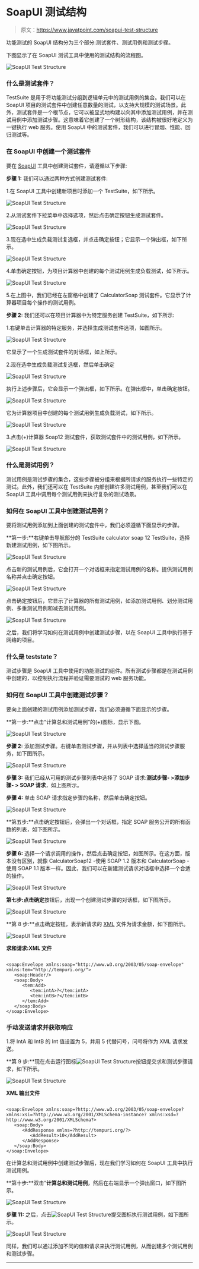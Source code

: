 # SoapUI 测试结构

> 原文：<https://www.javatpoint.com/soapui-test-structure>

功能测试的 SoapUI 结构分为三个部分:测试套件、测试用例和测试步骤。

下图显示了在 SoapUI 测试工具中使用的测试结构的流程图。

![SoapUI Test Structure](img/1ebc567f78d497f3f6f78462b127f1fe.png)

### 什么是测试套件？

TestSuite 是用于将功能测试分组到逻辑单元中的测试用例的集合。我们可以在 SoapUI 项目的测试套件中创建任意数量的测试，以支持大规模的测试场景。此外，测试套件是一个根节点，它可以被显式地构建以向其中添加测试用例，并在测试用例中添加测试步骤。这意味着它创建了一个树形结构，该结构被很好地定义为一键执行 web 服务。使用 SoapUI 中的测试套件，我们可以进行冒烟、性能、回归测试等。

### 在 SoapUI 中创建一个测试套件

要在 [SoapUI](https://www.javatpoint.com/soapui) 工具中创建测试套件，请遵循以下步骤:

**步骤 1:** 我们可以通过两种方式创建测试套件:

1.在 SoapUI 工具中创建新项目时添加一个 TestSuite，如下所示。

![SoapUI Test Structure](img/81da451bd8287b0cfe66fe69daeb7a1d.png)

2.从测试套件下拉菜单中选择<create>选项，然后点击确定按钮生成测试套件。</create>

![SoapUI Test Structure](img/e4d75bbfe288780b8d7c38920d1e73e3.png)

3.现在选中生成负载测试复选框，并点击确定按钮；它显示一个弹出框，如下所示。

![SoapUI Test Structure](img/b8980f18e4520d41504c38be05eae3ca.png)

4.单击确定按钮，为项目计算器中创建的每个测试用例生成负载测试，如下所示。

![SoapUI Test Structure](img/6c30f3bf9c936a44fbe4b2131b93b5b2.png)

5.在上图中，我们已经在左窗格中创建了 CalculatorSoap 测试套件。它显示了计算器项目每个操作的测试用例。

**步骤 2:** 我们还可以在项目计算器中为特定服务创建 TestSuite，如下所示:

1.右键单击计算器的特定服务，并选择生成测试套件选项，如图所示。

![SoapUI Test Structure](img/240184b46054870fc8c7e53ce7ae7ef1.png)

它显示了一个生成测试套件的对话框，如上所示。

2.现在选中生成负载测试复选框，然后单击确定

![SoapUI Test Structure](img/40eeb78f7856ee204f0db57274c95c1b.png)

执行上述步骤后，它会显示一个弹出框，如下所示。在弹出框中，单击确定按钮。

![SoapUI Test Structure](img/b8f09668a63191752893c6f24d2096b8.png)

它为计算器项目中创建的每个测试用例生成负载测试，如下所示。

![SoapUI Test Structure](img/dd07f2a69dc50c382e038306a6433e8a.png)

3.点击(+)计算器 Soap12 测试套件，获取测试套件中的测试用例，如下所示。

![SoapUI Test Structure](img/af084b2b7ed66887329dada9d49bd0fe.png)

### 什么是测试用例？

测试用例是测试步骤的集合，这些步骤被分组来根据所请求的服务执行一些特定的测试。此外，我们还可以在 TestSuite 内部创建许多测试用例，甚至我们可以在 SoapUI 工具中调用每个测试用例来执行复杂的测试场景。

### 如何在 SoapUI 工具中创建测试用例？

要将测试用例添加到上面创建的测试套件中，我们必须遵循下面显示的步骤。

**第一步:**右键单击导航部分的 TestSuite calculator soap 12 TestSuite，选择新建测试用例，如下图所示。

![SoapUI Test Structure](img/fced3fb666d8e32b7fa4ded40d768393.png)

点击新的测试用例后，它会打开一个对话框来指定测试用例的名称。提供测试用例名称并点击确定按钮。

![SoapUI Test Structure](img/1339d5c68e9ab44c235d753d30c088cb.png)

点击确定按钮后，它显示了计算器的所有测试用例，如添加测试用例、划分测试用例、多重测试用例和减去测试用例。

![SoapUI Test Structure](img/91f1f35795db3eea6d9a12ca8c9d5dd7.png)

之后，我们将学习如何在测试用例中创建测试步骤，以在 SoapUI 工具中执行基于网络的项目。

### 什么是 teststate？

测试步骤是 SoapUI 工具中使用的功能测试的组件。所有测试步骤都是在测试用例中创建的，以控制执行流程并验证需要测试的 web 服务功能。

### 如何在 SoapUI 工具中创建测试步骤？

要向上面创建的测试用例添加测试步骤，我们必须遵循下面显示的步骤。

**第一步:**点击“计算总和测试用例”的(+)图标，显示下图。

![SoapUI Test Structure](img/ff8dfcd1979cbe2eea6670519853a902.png)

**步骤 2:** 添加测试步骤。右键单击测试步骤，并从列表中选择适当的测试步骤服务，如下图所示。

![SoapUI Test Structure](img/5c991585e2e3002ffcf0442bca518250.png)

**步骤 3:** 我们已经从可用的测试步骤列表中选择了 SOAP 请求:**测试步骤- >添加步骤- > SOAP 请求**，如上图所示。

**步骤 4:** 单击 SOAP 请求指定步骤的名称，然后单击确定按钮。

![SoapUI Test Structure](img/e5d3551b6c2859851b1b5c8606dccc35.png)

**第五步:**点击确定按钮后，会弹出一个对话框，指定 SOAP 服务公开的所有函数的列表，如下图所示。

![SoapUI Test Structure](img/fbac23602bba9619f240d7cc245bea31.png)

**步骤 6:** 选择一个请求调用的操作，然后点击确定按钮，如图所示。在这方面，版本没有区别，就像 CalculatorSoap12 -使用 SOAP 1.2 版本和 CalculatorSoap -使用 SOAP 1.1 版本一样。因此，我们可以在新建测试请求对话框中选择一个合适的操作。

![SoapUI Test Structure](img/e30d9fa1ed2dc6b0883b856b6e9cac72.png)

**第七步:**点击**确定**按钮后，出现一个创建测试步骤的对话框，如下图所示。

![SoapUI Test Structure](img/2dd8959eb0f398853d71e9a1785db38f.png)

**第 8 步:**点击确定按钮，表示新请求的 [XML](https://www.javatpoint.com/what-is-xml) 文件为请求金额，如下图所示。

![SoapUI Test Structure](img/6cd97f20ed8f929623da93329f1f489a.png)

**求和请求:XML 文件**

```

<soap:Envelope xmlns:soap="http://www.w3.org/2003/05/soap-envelope" xmlns:tem="http://tempuri.org/">
   <soap:Header/>
   <soap:Body>
      <tem:Add>
         <tem:intA>?</tem:intA>
         <tem:intB>?</tem:intB>
      </tem:Add>
   </soap:Body>
</soap:Envelope>

```

### 手动发送请求并获取响应

1.将 IntA 和 IntB 的 Int 值设置为 5，并用 5 代替问号，问号将作为 XML 请求发送。

**第 9 步:**现在点击运行图标![SoapUI Test Structure](img/9b40550edf10cb5ee7b97f50a3918851.png)按钮提交求和测试步骤请求，如下所示。

![SoapUI Test Structure](img/a94ee4c0b23a0cf2d2759371d2d0cc15.png)

**XML 输出文件**

```

<soap:Envelope xmlns:soap=?http://www.w3.org/2003/05/soap-envelope? xmlns:xsi=?http://www.w3.org/2001/XMLSchema-instance? xmlns:xsd=?http://www.w3.org/2001/XMLSchema?>
   <soap:Body>
      <AddResponse xmlns=?http://tempuri.org/?>
         <AddResult>10</AddResult>
      </AddResponse>
   </soap:Body>
</soap:Envelope>

```

在计算总和测试用例中创建测试步骤后，现在我们学习如何在 SoapUI 工具中执行测试用例。

**第十步:**双击“**计算总和测试用例**，然后在右端显示一个弹出窗口，如下图所示。

![SoapUI Test Structure](img/1ea69d43db20e78d2ede681df6d16c50.png)

**步骤 11:** 之后，点击![SoapUI Test Structure](img/9b40550edf10cb5ee7b97f50a3918851.png)提交图标执行测试用例，如下图所示。

![SoapUI Test Structure](img/2720f1af1ac32ba8a235c116d5847e72.png)

同样，我们可以通过添加不同的值和请求来执行测试用例，从而创建多个测试用例和测试步骤。

* * *